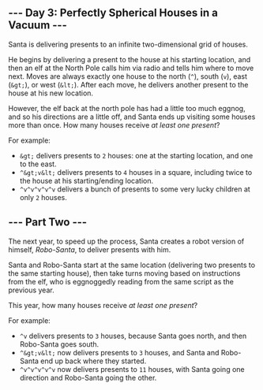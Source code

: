 ## --- Day 3: Perfectly Spherical Houses in a Vacuum ---

Santa is delivering presents to an infinite two-dimensional grid of houses.

He begins by delivering a present to the house at his starting location, and then an elf at the North Pole calls him via radio and tells him where to move next. Moves are always exactly one house to the north (`` ^ ``), south (`` v ``), east (`` &gt; ``), or west (`` &lt; ``). After each move, he delivers another present to the house at his new location.

However, the elf back at the north pole has had a little too much eggnog, and so his directions are a little off, and Santa ends up visiting some houses more than once. How many houses receive _at least one present_?

For example:

*   `` &gt; `` delivers presents to `` 2 `` houses: one at the starting location, and one to the east.
*   `` ^&gt;v&lt; `` delivers presents to `` 4 `` houses in a square, including twice to the house at his starting/ending location.
*   `` ^v^v^v^v^v `` delivers a bunch of presents to some very lucky children at only `` 2 `` houses.

## --- Part Two ---

The next year, to speed up the process, Santa creates a robot version of himself, _Robo-Santa_, to deliver presents with him.

Santa and Robo-Santa start at the same location (delivering two presents to the same starting house), then take turns moving based on instructions from the elf, who is <span title="This absolutely real word was invented by someone flipping eggnoggedly through a dictionary.">eggnoggedly</span> reading from the same script as the previous year.

This year, how many houses receive _at least one present_?

For example:

*   `` ^v `` delivers presents to `` 3 `` houses, because Santa goes north, and then Robo-Santa goes south.
*   `` ^&gt;v&lt; `` now delivers presents to `` 3 `` houses, and Santa and Robo-Santa end up back where they started.
*   `` ^v^v^v^v^v `` now delivers presents to `` 11 `` houses, with Santa going one direction and Robo-Santa going the other.